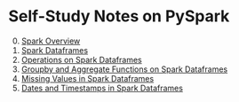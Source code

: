 # Self-Study Notes on PySpark

<ol start="0">
    <li><a href = "/pyspark_practice/files/000_spark_overview.ipynb">Spark Overview</a></li>
    <li><a href = "/pyspark_practice/files/001_spark_df.ipynb">Spark Dataframes</a></li>
    <li><a href = "/pyspark_practice/files/002_spark_df_ops.ipynb">Operations on Spark Dataframes</a></li>
    <li><a href = "/pyspark_practice/files/003_spakr_df_groupby_aggregate_func.ipynb">Groupby and Aggregate Functions on Spark Dataframes</a></li>
    <li><a href = "/pyspark_practice/files/004_spark_df_missing_data.ipynb">Missing Values in Spark Dataframes</a></li>
    <li><a href = "/pyspark_practice/files/005_spark_df_dates_timestamps.ipynb">Dates and Timestamps in Spark Dataframes</a></li>
</ol>
